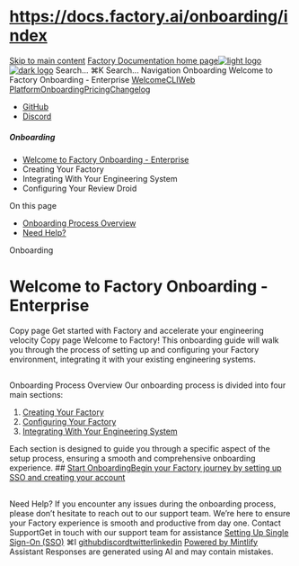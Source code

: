 # https://docs.factory.ai/onboarding/index

[Skip to main content](https://docs.factory.ai/onboarding/index#content-area)
[Factory Documentation home page![light logo](https://mintcdn.com/factory/znfImxXlrso1kEgo/logo/light.svg?fit=max&auto=format&n=znfImxXlrso1kEgo&q=85&s=d542d979e6c1a1ab8ddddac1a646a327)![dark logo](https://mintcdn.com/factory/znfImxXlrso1kEgo/logo/dark.svg?fit=max&auto=format&n=znfImxXlrso1kEgo&q=85&s=5c00942d328806f6cdcc3c0b95cda358)](https://docs.factory.ai/)
Search...
⌘K
Search...
Navigation
Onboarding
Welcome to Factory Onboarding - Enterprise
[Welcome](https://docs.factory.ai/welcome)[CLI](https://docs.factory.ai/cli/getting-started/overview)[Web Platform](https://docs.factory.ai/web/getting-started/overview)[Onboarding](https://docs.factory.ai/onboarding)[Pricing](https://docs.factory.ai/pricing)[Changelog](https://docs.factory.ai/changelog/1-8)
  * [GitHub](https://github.com/factory-ai/factory)
  * [Discord](https://discord.gg/EQ2DQM2F)


##### Onboarding
  * [Welcome to Factory Onboarding - Enterprise](https://docs.factory.ai/onboarding)
  * Creating Your Factory
  * Integrating With Your Engineering System
  * Configuring Your Review Droid


On this page
  * [Onboarding Process Overview](https://docs.factory.ai/onboarding/index#onboarding-process-overview)
  * [Need Help?](https://docs.factory.ai/onboarding/index#need-help%3F)


Onboarding
# Welcome to Factory Onboarding - Enterprise
Copy page
Get started with Factory and accelerate your engineering velocity
Copy page
Welcome to Factory! This onboarding guide will walk you through the process of setting up and configuring your Factory environment, integrating it with your existing engineering systems.
##
[​](https://docs.factory.ai/onboarding/index#onboarding-process-overview)
Onboarding Process Overview
Our onboarding process is divided into four main sections:
  1. [Creating Your Factory](https://docs.factory.ai/onboarding/creating-your-factory/sso-setup)
  2. [Configuring Your Factory](https://docs.factory.ai/onboarding/configuring-your-factory/droid-yaml-configuration)
  3. [Integrating With Your Engineering System](https://docs.factory.ai/onboarding/integrating-with-your-engineering-system/github-cloud)

Each section is designed to guide you through a specific aspect of the setup process, ensuring a smooth and comprehensive onboarding experience. ## [Start OnboardingBegin your Factory journey by setting up SSO and creating your account](https://docs.factory.ai/onboarding/creating-your-factory/sso-setup)
##
[​](https://docs.factory.ai/onboarding/index#need-help%3F)
Need Help?
If you encounter any issues during the onboarding process, please don’t hesitate to reach out to our support team. We’re here to ensure your Factory experience is smooth and productive from day one. Contact SupportGet in touch with our support team for assistance
[Setting Up Single Sign-On (SSO)](https://docs.factory.ai/onboarding/creating-your-factory/sso-setup)
⌘I
[github](https://github.com/factory-ai/factory)[discord](https://discord.gg/EQ2DQM2F)[twitter](https://twitter.com/factoryAI)[linkedin](https://www.linkedin.com/company/factory-hq/)
[Powered by Mintlify](https://mintlify.com?utm_campaign=poweredBy&utm_medium=referral&utm_source=factory)
Assistant
Responses are generated using AI and may contain mistakes.
